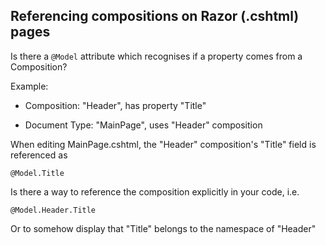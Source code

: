 ## Referencing compositions on Razor (.cshtml) pages

Is there a `@Model` attribute which recognises if a property comes from a Composition?

Example:
- Composition: "Header", has property "Title"

- Document Type: "MainPage", uses "Header" composition

When editing MainPage.cshtml, the "Header" composition's "Title" field is referenced as 

`@Model.Title`

Is there a way to reference the composition explicitly in your code, i.e.

`@Model.Header.Title`

Or to somehow display that "Title" belongs to the namespace of "Header"


